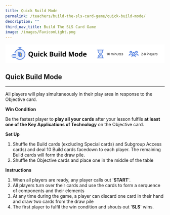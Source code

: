 ```yaml
---
title: Quick Build Mode
permalink: /teachers/build-the-sls-card-game/quick-build-mode/
description: ""
third_nav_title: Build The SLS Card Game
image: /images/FaviconLight.png
---
```

<img src="/images/SLS%20Build/quickbuildmode.png">
<h2 id="quick-build-mode">Quick Build Mode</h2>
<hr>
<p> All players will play simultaneously in their play area in response to the Objective card.</p>
<p><strong>Win Condition</strong></p>
<p> Be the fastest player to <strong>play all your cards</strong> after your lesson fulfils <strong>at least one of the Key Applications of Technology</strong> on the Objective card.</p>
<p><strong>Set Up</strong></p>
<ol>
<li>Shuffle the Build cards (excluding Special cards) and Subgroup Access cards) and deal 10 Build cards facedown to each player. The remaining Build cards will form the draw pile.</li>
<li>Shuffle the Objective cards and place one in the middle of the table</li>
</ol>
<p><strong>Instructions</strong></p>
<ol>
<li>When all players are ready, any player calls out '<strong>START</strong>'.</li>
<li>All players turn over their cards and use the cards to form a serquence of components and their elements</li>
<li>At any time during the game, a player can discard one card in their hand and draw two cards from the draw pile</li>
<li>The first player to fulfil the win condition and shouts out '<strong>SLS</strong>' wins.</li>
</ol>